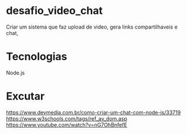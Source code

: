# desafio_video_chat
Criar um sistema que faz upload de video, gera links compartilhaveis e chat,

# Tecnologias
Node.js


# Excutar


https://www.devmedia.com.br/como-criar-um-chat-com-node-js/33719
https://www.w3schools.com/tags/ref_av_dom.asp
https://www.youtube.com/watch?v=nG7OhBnfefE